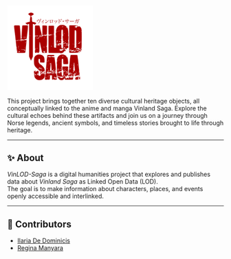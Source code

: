 <img src="assets/img/Vinlod_logo_full.png" alt="VinLOD-Saga Logo" width="200"/> 

This project brings together ten diverse cultural heritage objects, all conceptually linked to the anime and manga Vinland Saga. Explore the cultural echoes behind these artifacts and join us on a journey through Norse legends, ancient symbols, and timeless stories brought to life through heritage.

---

## ✨ About
*VinLOD-Saga* is a digital humanities project that explores and publishes data about _Vinland Saga_ as Linked Open Data (LOD).  
The goal is to make information about characters, places, and events openly accessible and interlinked.

---

## 👥 Contributors
- [Ilaria De Dominicis](https://github.com/theair-hub)
- [Regina Manyara](https://github.com/ValkyrieCain9)
